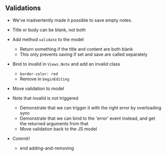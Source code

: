 Validations
--

- We've inadvertently made it possible to save empty notes.
- Title or body can be blank, not both
- Add method `validate` to the model
  - Return something if the title and content are both blank
  - This only prevents saving if set and save are called separately

- Bind to invalid in `Views.Note` and add an invalid class
  - `border-color: red`
  - Remove in `beginEditing`

- Move validation to model
- Note that invalid is not triggered
  - Demonstrate that we can trigger it with the right error by overloading sync
  - Demonstrate that we can bind to the 'error' event instead, and get the
    returned arguments from that
  - Move validation back to the JS model

- Commit!
  - end adding-and-removing
